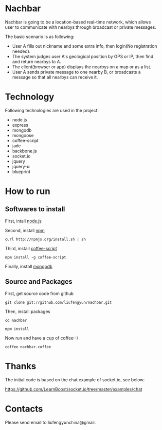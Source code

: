 # Nachbar
Nachbar is going to be a location-based real-time network, which allows user to communicate with nearbys through broadcast or private messages.

The basic scenario is as following:

  - User A fills out nickname and some extra info, then login(No registration needed).
  - The system judges user A's geological position by GPS or IP, then find and return nearbys to A.
  - The client(browser or app) displays the nearbys on a map or as a list.
  - User A sends private message to one nearby B, or broadcasts a message so that all nearbys can receive it.

# Technology

Following technologies are used in the project:

  - node.js
  - express
  - mongodb
  - mongoose
  - coffee-script
  - jade
  - backbone.js
  - socket.io
  - jquery
  - jquery-ui
  - blueprint

# How to run

## Softwares to install

First, intall [node.js](http://nodejs.org/)

Second, install [npm](http://npmjs.org/)

    curl http://npmjs.org/install.sh | sh

Third, install [coffee-script](http://jashkenas.github.com/coffee-script/)

    npm install -g coffee-script

Finally, install [mongodb](http://www.mongodb.org/)

## Source and Packages

First, get source code from github

    git clone git://github.com/liufengyun/nachbar.git

Then, install packages

    cd nachbar

    npm install

Now run and have a cup of coffee:-)

    coffee nachbar.coffee
  
# Thanks

The initial code is based on the chat example of socket.io, see below:

https://github.com/LearnBoost/socket.io/tree/master/examples/chat

# Contacts

Please send email to liufengyunchina@gmail.
